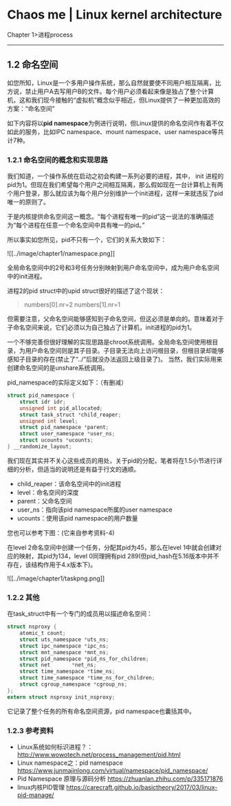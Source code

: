 # Chaos me | Linux kernel architecture
Chapter 1>进程process

---

## 1.2 命名空间
如您所知，Linux是一个多用户操作系统，那么自然就要使不同用户相互隔离，比方说，禁止用户A去写用户B的文件。每个用户必须看起来像是独占了整个计算机，这和我们现今接触的“虚拟机”概念似乎相近，但Linux提供了一种更加高效的方案：“命名空间”

 如下内容将以**pid namespace**为例进行说明，但Linux提供的命名空间作有着不仅如此的服务，比如IPC namespace、mount namespace、user namespace等共计7种。

### 1.2.1 命名空间的概念和实现思路

我们知道，一个操作系统在启动之初会构建一系列必要的进程，其中， init 进程的pid为1。但现在我们希望每个用户之间相互隔离，那么假如现在一台计算机上有两个用户登录，那么就应该为每个用户分别维护一个init进程，这样一来就违反了pid唯一的原则了。

于是内核提供命名空间这一概念。“每个进程有唯一的pid”这一说法的准确描述为“每个进程在任意一个命名空间中具有唯一的pid。”

所以事实如您所见，pid不只有一个，它们的关系大致如下：

![[../image/chapter1/namespace.png]]

 全局命名空间中的2号和3号任务分别映射到用户命名空间中，成为用户命名空间中的init进程。

 进程2的pid struct中的upid struct很好的描述了这个现状：
 > numbers[0].nr=2
 > numbers[1].nr=1

 但需要注意，父命名空间能够感知到子命名空间，但这必须是单向的。意味着对于子命名空间来说，它们必须以为自己独占了计算机，init进程的pid为1。

 一个不够完善但很好理解的实现思路是chroot系统调用。全局命名空间使用根目录，为用户命名空间则是其子目录。子目录无法向上访问根目录，但根目录却能够感知子目录的存在(禁止了“../”后就没办法返回上级目录了)。
 当然，我们实际用来创建命名空间的是unshare系统调用。

pid_namespace的实际定义如下：（有删减）

```c
struct pid_namespace {
	struct idr idr;
	unsigned int pid_allocated;
	struct task_struct *child_reaper;
	unsigned int level;
	struct pid_namespace *parent;
	struct user_namespace *user_ns;
	struct ucounts *ucounts;
} __randomize_layout;
```

 我们现在其实并不关心这些成员的用处，关于pid的分配，笔者将在1.5小节进行详细的分析，但适当的说明还是有益于行文的通顺。
- child_reaper：该命名空间中的init进程
- level：命名空间的深度
- parent：父命名空间
- user_ns：指向该pid namespace所属的user namespace
- ucounts：使用该pid namespace的用户数量

 您也可以参考下图：(它来自参考资料-4)

 在level 2命名空间中创建一个任务，分配其pid为45，那么在level 1中就会创建对应的映射，其pid为134，level 0同理拥有pid 289(但pid_hash在5.16版本中并不存在，该结构作用于4.x版本下)。
 
 ![[../image/chapter1/taskpng.png]]

### 1.2.2 其他

 在task_struct中有一个专门的成员用以描述命名空间：

```c
struct nsproxy {
	atomic_t count;
	struct uts_namespace *uts_ns;
	struct ipc_namespace *ipc_ns;
	struct mnt_namespace *mnt_ns;
	struct pid_namespace *pid_ns_for_children;
	struct net 	     *net_ns;
	struct time_namespace *time_ns;
	struct time_namespace *time_ns_for_children;
	struct cgroup_namespace *cgroup_ns;
};
extern struct nsproxy init_nsproxy;
```

 它记录了整个任务的所有命名空间资源，pid namespace也囊括其中。

### 1.2.3 参考资料
- Linux系统如何标识进程？：
http://www.wowotech.net/process_management/pid.html
- Linux namespace之：pid namespace
https://www.junmajinlong.com/virtual/namespace/pid_namespace/
- Pid Namespace 原理与源码分析
https://zhuanlan.zhihu.com/p/335171876
- linux内核PID管理
https://carecraft.github.io/basictheory/2017/03/linux-pid-manage/

